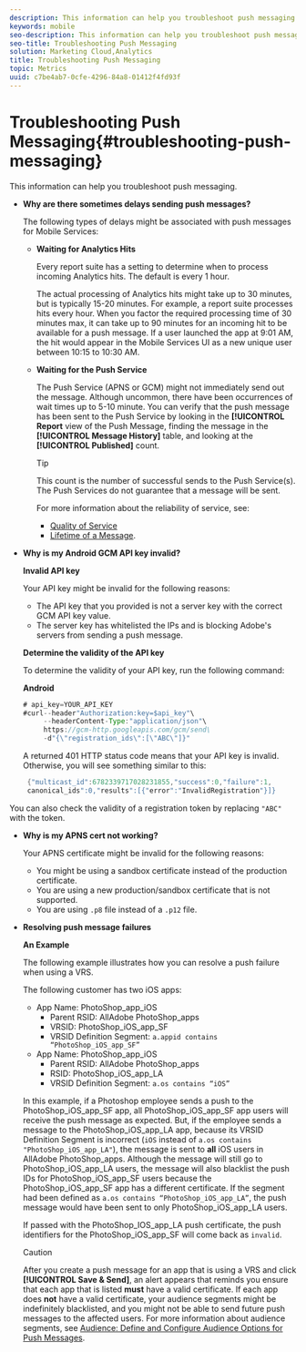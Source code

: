 ```yaml
---
description: This information can help you troubleshoot push messaging.
keywords: mobile
seo-description: This information can help you troubleshoot push messaging.
seo-title: Troubleshooting Push Messaging
solution: Marketing Cloud,Analytics
title: Troubleshooting Push Messaging
topic: Metrics
uuid: c7be4ab7-0cfe-4296-84a8-01412f4fd93f
---
```


# Troubleshooting Push Messaging{#troubleshooting-push-messaging}

This information can help you troubleshoot push messaging.

* **Why are there sometimes delays sending push messages?**

  The following types of delays might be associated with push messages for Mobile Services:

  * **Waiting for Analytics Hits**
  
    Every report suite has a setting to determine when to process incoming Analytics hits. The default is every 1 hour. 
  
    The actual processing of Analytics hits might take up to 30 minutes, but is typically 15-20 minutes. For example, a report suite processes hits every hour. When you factor the required processing time of 30 minutes max, it can take up to 90 minutes for an incoming hit to be available for a push message. If a user launched the app at 9:01 AM, the hit would appear in the Mobile Services UI as a new unique user between 10:15 to 10:30 AM.  
  * **Waiting for the Push Service** 
  
    The Push Service (APNS or GCM) might not immediately send out the message. Although uncommon, there have been occurrences of wait times up to 5-10 minute. You can verify that the push message has been sent to the Push Service by looking in the **[!UICONTROL Report** view of the Push Message, finding the message in the **[!UICONTROL Message History]** table, and looking at the **[!UICONTROL Published]** count. 
  
    >[!TIP]
    >
    >This count is the number of successful sends to the Push Service(s). The Push Services do not guarantee that a message will be sent. 

    For more information about the reliability of service, see:

    * [Quality of Service](https://developer.apple.com/library/content/documentation/NetworkingInternet/Conceptual/RemoteNotificationsPG/APNSOverview.html#//apple_ref/doc/uid/TP40008194-CH8-SW5l) 
    * [Lifetime of a Message](https://developers.google.com/cloud-messaging/concept-options#lifetime).

* **Why is my Android GCM API key invalid?**

  **Invalid API key**
  
  Your API key might be invalid for the following reasons: 
  
  * The API key that you provided is not a server key with the correct GCM API key value.
  * The server key has whitelisted the IPs and is blocking Adobe's servers from sending a push message. 
  
  **Determine the validity of the API key**
  
    To determine the validity of your API key, run the following command: 

    **Android** 

    ```java
    # api_key=YOUR_API_KEY
    #curl--header"Authorization:key=$api_key"\
         --headerContent-Type:"application/json"\ 
         https://gcm-http.googleapis.com/gcm/send\
         -d"{\"registration_ids\":[\"ABC\"]}"
     ```

    A returned 401 HTTP status code means that your API key is invalid. Otherwise, you will see something similar to this: 

    ```java
     {"multicast_id":6782339717028231855,"success":0,"failure":1,
     canonical_ids":0,"results":[{"error":"InvalidRegistration"}]}
     ```

You can also check the validity of a registration token by replacing `"ABC"` with the token.

* **Why is my APNS cert not working?**

  Your APNS certificate might be invalid for the following reasons:
  
  * You might be using a sandbox certificate instead of the production certificate.  
  * You are using a new production/sandbox certificate that is not supported.  
  * You are using `.p8` file instead of a `.p12` file.

* **Resolving push message failures**

  **An Example**
  
  The following example illustrates how you can resolve a push failure when using a VRS. 
  
  The following customer has two iOS apps:
  * App Name: PhotoShop_app_iOS
    * Parent RSID: AllAdobe PhotoShop_apps
    * VRSID: PhotoShop_iOS_app_SF
    * VRSID Definition Segment: `a.appid contains “PhotoShop_iOS_app_SF”`
  * App Name: PhotoShop_app_iOS 
    * Parent RSID: AllAdobe PhotoShop_apps  
    * RSID: PhotoShop_iOS_app_LA 
    * VRSID Definition Segment: `a.os contains “iOS”`

  In this example, if a Photoshop employee sends a push to the PhotoShop_iOS_app_SF app, all PhotoShop_iOS_app_SF app users will receive the push message as expected. But, if the employee sends a message to the PhotoShop_iOS_app_LA app, because its VRSID Definition Segment is incorrect (`iOS` instead of `a.os contains "PhotoShop_iOS_app_LA"`), the message is sent to **all** iOS users in AllAdobe PhotoShop_apps. Although the message will still go to PhotoShop_iOS_app_LA users, the message will also blacklist the push IDs for PhotoShop_iOS_app_SF users because the PhotoShop_iOS_app_SF app has a different certificate. If the segment had been defined as `a.os contains “PhotoShop_iOS_app_LA”`, the push message would have been sent to only PhotoShop_iOS_app_LA users. 
  
  If passed with the PhotoShop_IOS_app_LA push certificate, the push identifiers for the PhotoShop_iOS_app_SF will come back as `invalid`.
  
  >[!CAUTION]
  >
  >After you create a push message for an app that is using a VRS and click **[!UICONTROL Save & Send]**, an alert appears that reminds you ensure that each app that is listed **must** have a valid certificate. If each app does **not** have a valid certificate, your audience segments might be indefinitely blacklisted, and you might not be able to send future push messages to the affected users. For more information about audience segments, see [Audience: Define and Configure Audience Options for Push Messages](/help/using/in-app-messaging/t-create-push-message/c-audience-push-message.md). 
